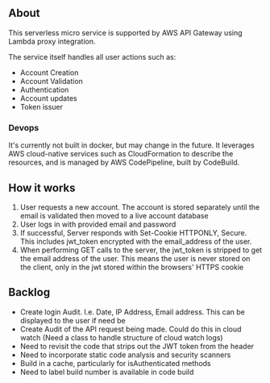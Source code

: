 ## About

This serverless micro service is supported by AWS API Gateway using Lambda proxy integration.

The service itself handles all user actions such as:

- Account Creation
- Account Validation
- Authentication
- Account updates
- Token issuer

### Devops

It's currently not built in docker, but may change in the future. It leverages AWS cloud-native services such as CloudFormation to describe the resources, and is managed by AWS CodePipeline, built by CodeBuild.

## How it works

1. User requests a new account. The account is stored separately until the email is validated then moved to a live account database
2. User logs in with provided email and password
3. If successful, Server responds with Set-Cookie HTTPONLY, Secure. This includes jwt_token encrypted with the email_address of the user.
4. When performing GET calls to the server, the jwt_token is stripped to get the email address of the user. This means the user is never stored on the client, only in the jwt stored within the browsers' HTTPS cookie

## Backlog

- Create login Audit. I.e. Date, IP Address, Email address. This can be displayed to the user if need be
- Create Audit of the API request being made. Could do this in cloud watch (Need a class to handle structure of cloud watch logs)
- Need to revisit the code that strips out the JWT token from the header
- Need to incorporate static code analysis and security scanners
- Build in a cache, particularly for isAuthenticated methods
- Need to label build number is available in code build
